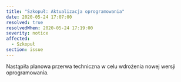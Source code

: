 ```yaml
---
title: "Szkopuł: Aktualizacja oprogramowania"
date: 2020-05-24 17:07:00
resolved: true
resolvedWhen: 2020-05-24 17:19:00
severity: notice
affected:
  - Szkopuł
section: issue
---
```


Nastąpiła planowa przerwa techniczna w celu wdrożenia nowej wersji oprogramowania.
